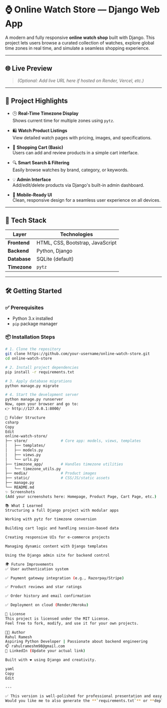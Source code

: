 # ⌚ Online Watch Store — Django Web App

A modern and fully responsive **online watch shop** built with Django. This project lets users browse a curated collection of watches, explore global time zones in real time, and simulate a seamless shopping experience.

---

## 🌐 Live Preview

> *(Optional: Add live URL here if hosted on Render, Vercel, etc.)*

---

## 🧩 Project Highlights

- 🕒 **Real-Time Timezone Display**  
  Shows current time for multiple zones using `pytz`.

- 🛍️ **Watch Product Listings**  
  View detailed watch pages with pricing, images, and specifications.

- 🛒 **Shopping Cart (Basic)**  
  Users can add and review products in a simple cart interface.

- 🔍 **Smart Search & Filtering**  
  Easily browse watches by brand, category, or keywords.

- 💡 **Admin Interface**  
  Add/edit/delete products via Django's built-in admin dashboard.

- 📱 **Mobile-Ready UI**  
  Clean, responsive design for a seamless user experience on all devices.

---

## 🚀 Tech Stack

| Layer        | Technologies                  |
|--------------|-------------------------------|
| **Frontend** | HTML, CSS, Bootstrap, JavaScript |
| **Backend**  | Python, Django                 |
| **Database** | SQLite (default)               |
| **Timezone** | `pytz`                         |

---

## 🛠️ Getting Started

### ✅ Prerequisites

- Python 3.x installed
- `pip` package manager

### 📦 Installation Steps

```bash
# 1. Clone the repository
git clone https://github.com/your-username/online-watch-store.git
cd online-watch-store

# 2. Install project dependencies
pip install -r requirements.txt

# 3. Apply database migrations
python manage.py migrate

# 4. Start the development server
python manage.py runserver
Now, open your browser and go to:
👉 http://127.0.0.1:8000/

📁 Folder Structure
csharp
Copy
Edit
online-watch-store/
├── store/               # Core app: models, views, templates
│   ├── templates/
│   ├── models.py
│   ├── views.py
│   └── urls.py
├── timezone_app/        # Handles timezone utilities
│   └── timezone_utils.py
├── media/               # Product images
├── static/              # CSS/JS/static assets
├── manage.py
└── README.md
✨ Screenshots
(Add your screenshots here: Homepage, Product Page, Cart Page, etc.)

📚 What I Learned
Structuring a full Django project with modular apps

Working with pytz for timezone conversion

Building cart logic and handling session-based data

Creating responsive UIs for e-commerce projects

Managing dynamic content with Django templates

Using the Django admin site for backend control

🌍 Future Improvements
✅ User authentication system

✅ Payment gateway integration (e.g., Razorpay/Stripe)

✅ Product reviews and star ratings

✅ Order history and email confirmation

✅ Deployment on cloud (Render/Heroku)

📜 License
This project is licensed under the MIT License.
Feel free to fork, modify, and use it for your own projects.

👨‍💻 Author
Rahul Ramesh
Aspiring Python Developer | Passionate about backend engineering
📫 rahulrameshm98@gmail.com
🔗 LinkedIn (Update your actual link)

Built with ❤️ using Django and creativity.

yaml
Copy
Edit

---

✅ This version is well-polished for professional presentation and easy for others to understand.  
Would you like me to also generate the **`requirements.txt`** or **deployment guide** section?
